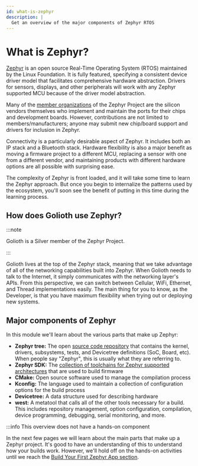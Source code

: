 ```yaml
---
id: what-is-zephyr
description: |
  Get an overview of the major components of Zephyr RTOS
---
```


# What is Zephyr?

[Zephyr](https://www.zephyrproject.org/) is an open source Real-Time Operating
System (RTOS) maintained by the Linux Foundation. It is fully featured,
specifying a consistent device driver model that facilitates comprehensive
hardware abstraction. Drivers for sensors, displays, and other peripherals will
work with any Zephyr supported MCU because of the driver model abstraction.

Many of the [member
organizations](https://www.zephyrproject.org/project-members/) of the Zephyr
Project are the silicon vendors themselves who implement and maintain the ports
for their chips and development boards. However, contributions are not limited
to members/manufacturers; anyone may submit new chip/board support and drivers
for inclusion in Zephyr.

Connectivity is a particularly desirable aspect of Zephyr. It includes both an IP
stack and a Bluetooth stack. Hardware flexibility is also a major
benefit as moving a firmware project to a different MCU, replacing a sensor
with one from a different vendor, and maintaining products with different
hardware options are all possible with surprising ease.

The complexity of Zephyr is front loaded, and it will take some time to learn
the Zephyr approach. But once you begin to internalize the patterns used by the
ecosystem, you'll soon see the benefit of putting in this time during the
learning process.

## How does Golioth use Zephyr?

:::note

Golioth is a Silver member of the Zephyr Project.

:::

Golioth lives at the top of the Zephyr stack, meaning that we take advantage of
all of the networking capabilities built into Zephyr. When Golioth needs to talk
to the Internet, it simply communicates with the networking layer's APIs. From
this perspective, we can switch between Cellular, WiFi, Ethernet, and Thread
implementations easily. The main thing for you to know, as the Developer, is
that you have maximum flexibility when trying out or deploying new systems.

## Major components of Zephyr

In this module we'll learn about the various parts that make up Zephyr:

* **Zephyr tree:** The open [source code
  repository](https://github.com/zephyrproject-rtos/zephyr) that contains the
  kernel, drivers, subsystems, tests, and Devicetree definitions (SoC, Board,
  etc). When people say "Zephyr", this is usually what they are referring to.
* **Zephyr SDK:** The [collection of toolchains for Zephyr supported
  architectures](https://docs.zephyrproject.org/latest/develop/toolchains/zephyr_sdk.html)
  that are used to build firmware
* **CMake:** Open source software used to manage the compilation process
* **Kconfig:** The language used to maintain a collection of configuration
  options for the build process
* **Devicetree:** A data structure used for describing hardware
* **west:** A metatool that calls all of the other tools necessary for a build.
  This includes repository management, option configuration, compilation, device
  programming, debugging, serial monitoring, and more.

:::info This overview does not have a hands-on component

In the next few pages we will learn about the main parts that make up a Zephyr
project. It's good to have an understanding of this to understand how your
builds work. However, we'll hold off on the hands-on activities until we reach
the [Build Your First Zephyr App section](/zephyr-training/helloworld).

